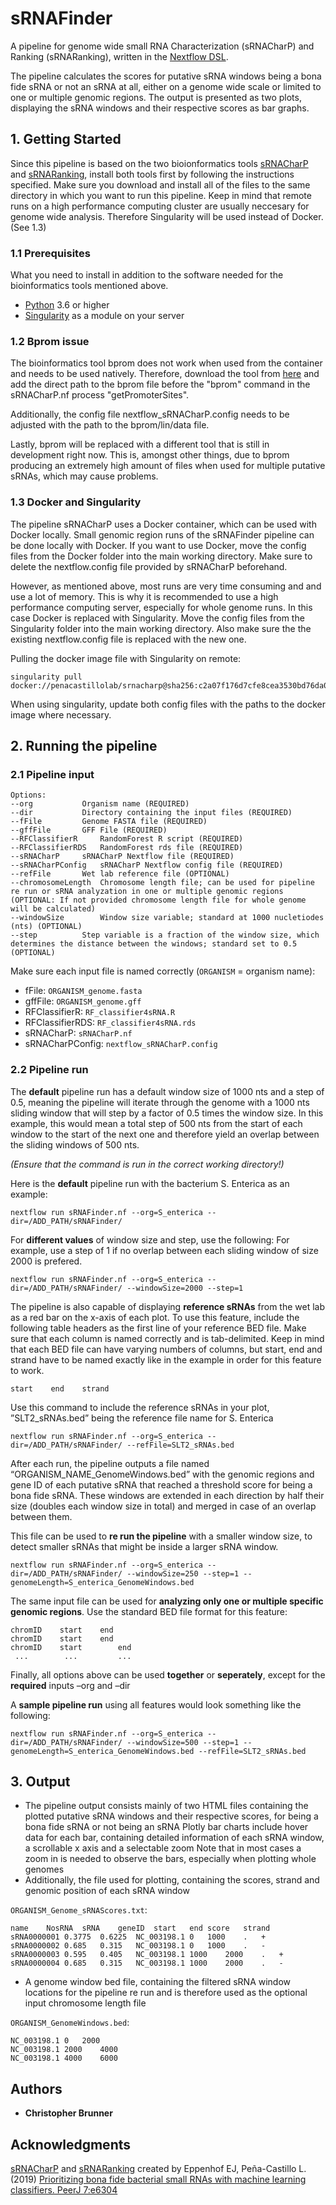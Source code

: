 # sRNAFinder

A pipeline for genome wide small RNA Characterization (sRNACharP) and Ranking (sRNARanking), written in the [Nextflow DSL](http://nextflow.io).

The pipeline calculates the scores for putative sRNA windows being a bona fide sRNA or not an sRNA at all, either on a genome wide scale or limited to one or multiple genomic regions. The output is presented as two plots, displaying the sRNA windows and their respective scores as bar graphs.

## 1. Getting Started

Since this pipeline is based on the two bioionformatics tools [sRNACharP](https://github.com/BioinformaticsLabAtMUN/sRNACharP) and [sRNARanking](https://github.com/BioinformaticsLabAtMUN/sRNARanking), install both tools first by following the instructions specified.
Make sure you download and install all of the files to the same directory in which you want to run this pipeline.
Keep in mind that remote runs on a high performance computing cluster are usually neccesary for genome wide analysis. Therefore Singularity will be used instead of Docker. (See 1.3)

### 1.1 Prerequisites

What you need to install in addition to the software needed for the bioinformatics tools mentioned above.

* [Python](https://www.python.org) 3.6 or higher
* [Singularity](https://sylabs.io/docs/) as a module on your server

### 1.2 Bprom issue

The bioinformatics tool bprom does not work when used from the container and needs to be used natively. Therefore, download the tool from [here](http://www.softberry.com/berry.phtml?topic=fdp.htm&no_menu=on) and add the direct path to the bprom file before the "bprom" command in the sRNACharP.nf process "getPromoterSites".

Additionally, the config file nextflow_sRNACharP.config needs to be adjusted with the path to the bprom/lin/data file.

Lastly, bprom will be replaced with a different tool that is still in development right now. This is, amongst other things, due to bprom producing an extremely high amount of files when used for multiple putative sRNAs, which may cause problems.

### 1.3 Docker and Singularity

The pipeline sRNACharP uses a Docker container, which can be used with Docker locally. Small genomic region runs of the sRNAFinder pipeline can be done locally with Docker. If you want to use Docker, move the config files from the Docker folder into the main working directory.  Make sure to delete the nextflow.config file provided by sRNACharP beforehand.

However, as mentioned above, most runs are very time consuming and and use a lot of memory. This is why it is recommended to use a high performance computing server, especially for whole genome runs. In this case Docker is replaced with Singularity.
Move the config files from the Singularity folder into the main working directory. Also make sure the the existing nextflow.config file is replaced with the new one.

Pulling the docker image file with Singularity on remote:

```
singularity pull docker://penacastillolab/srnacharp@sha256:c2a07f176d7cfe8cea3530bd76da05b30b182cdfe4d4b878f7d90e81f2d6a5f3
```
When using singularity, update both config files with the paths to the docker image where necessary.

## 2. Running the pipeline

### 2.1 Pipeline input
```
Options:
--org			Organism name (REQUIRED)
--dir			Directory containing the input files (REQUIRED)
--fFile			Genome FASTA file (REQUIRED)
--gffFile		GFF File (REQUIRED)
--RFClassifierR		RandomForest R script (REQUIRED)
--RFClassifierRDS	RandomForest rds file (REQUIRED)
--sRNACharP		sRNACharP Nextflow file (REQUIRED)
--sRNACharPConfig	sRNACharP Nextflow config file (REQUIRED)
--refFile		Wet lab reference file (OPTIONAL)
--chromosomeLength	Chromosome length file; can be used for pipeline re run or sRNA analyzation in one or multiple genomic regions (OPTIONAL: If not provided chromosome length file for whole genome will be calculated)
--windowSize		Window size variable; standard at 1000 nucletiodes (nts) (OPTIONAL)
--step			Step variable is a fraction of the window size, which determines the distance between the windows; standard set to 0.5 (OPTIONAL)
```
Make sure each input file is named correctly (```ORGANISM``` = organism name):

* fFile:             ```ORGANISM_genome.fasta```
* gffFile:           ```ORGANISM_genome.gff```
* RFClassifierR:	```RF_classifier4sRNA.R```
* RFClassifierRDS:	```RF_classifier4sRNA.rds```
* sRNACharP:		```sRNACharP.nf```
* sRNACharPConfig:	```nextflow_sRNACharP.config```

### 2.2 Pipeline run

The **default** pipeline run has a default window size of 1000 nts and a step of 0.5, meaning the pipeline will iterate through the genome with a 1000 nts sliding window that will step by a factor of 0.5 times the window size. In this example, this would mean a total step of 500 nts from the start of each window to the start of the next one and therefore yield an overlap between the sliding windows of 500 nts.

*(Ensure that the command is run in the correct working directory!)*

Here is the **default** pipeline run with the bacterium S. Enterica as an example:

```
nextflow run sRNAFinder.nf --org=S_enterica --dir=/ADD_PATH/sRNAFinder/
```
For **different values** of window size and step, use the following:
For example, use a step of 1 if no overlap between each sliding window of size 2000 is prefered.

```
nextflow run sRNAFinder.nf --org=S_enterica --dir=/ADD_PATH/sRNAFinder/ --windowSize=2000 --step=1
```
The pipeline is also capable of displaying **reference sRNAs** from the wet lab as a red bar on the x-axis of each plot.
To use this feature, include the following table headers as the first line of your reference BED file. Make sure that each column is named correctly and is tab-delimited. Keep in mind that each BED file can have varying numbers of columns, but start, end and strand have to be named exactly like in the example in order for this feature to work.

```
start    end    strand
```

Use this command to include the reference sRNAs in your plot, ”SLT2_sRNAs.bed” being the reference file name for S. Enterica

```
nextflow run sRNAFinder.nf --org=S_enterica --dir=/ADD_PATH/sRNAFinder/ --refFile=SLT2_sRNAs.bed
```

After each run, the pipeline outputs a file named “ORGANISM_NAME_GenomeWindows.bed” with the genomic regions and gene ID of each putative sRNA that reached a threshold score for being a bona fide sRNA. These windows are extended in each direction by half their size (doubles each window size in total) and merged in case of an overlap between them.

This file can be used to **re run the pipeline** with a smaller window size, to detect smaller sRNAs that might be inside a larger sRNA window.

```
nextflow run sRNAFinder.nf --org=S_enterica --dir=/ADD_PATH/sRNAFinder/ --windowSize=250 --step=1 --genomeLength=S_enterica_GenomeWindows.bed
```
The same input file can be used for **analyzing only one or multiple specific genomic regions**. Use the standard BED file format for this feature:

```
chromID    start	end
chromID	   start	end
chromID    start    	end
 ...        ...     	...
```
Finally, all options above can be used **together** or **seperately**, except for the **required** inputs –org and –dir

A **sample pipeline run** using all features would look something like the following:
```
nextflow run sRNAFinder.nf --org=S_enterica --dir=/ADD_PATH/sRNAFinder/ --windowSize=500 --step=1 --genomeLength=S_enterica_GenomeWindows.bed --refFile=SLT2_sRNAs.bed
```

## 3. Output

* The pipeline output consists mainly of two HTML files containing the plotted putative sRNA windows and their respective scores, for being a bona fide sRNA or not being an sRNA
Plotly bar charts include hover data for each bar, containing detailed information of each sRNA window, a scrollable x axis and a selectable zoom
Note that in most cases a zoom in is needed to observe the bars, especially when plotting whole genomes
* Additionally, the file used for plotting, containing the scores, strand and genomic position of each sRNA window 

```ORGANISM_Genome_sRNAScores.txt```:
```
name	NosRNA	sRNA	geneID	start	end	score	strand
sRNA0000001	0.3775	0.6225	NC_003198.1	0	1000	.	+
sRNA0000002	0.685	0.315	NC_003198.1	0	1000	.	-
sRNA0000003	0.595	0.405	NC_003198.1	1000	2000	.	+
sRNA0000004	0.685	0.315	NC_003198.1	1000	2000	.	-
```
* A genome window bed file, containing the filtered sRNA window locations for the pipeline re run and is therefore used as the optional input chromosome length file

```ORGANISM_GenomeWindows.bed```:

```
NC_003198.1	0	2000
NC_003198.1	2000	4000
NC_003198.1	4000	6000
```

## Authors

* **Christopher Brunner**

## Acknowledgments

[sRNACharP](https://github.com/BioinformaticsLabAtMUN/sRNACharP) and [sRNARanking](https://github.com/BioinformaticsLabAtMUN/sRNARanking) created by Eppenhof EJ, Peña-Castillo L.
(2019) [Prioritizing bona fide bacterial small RNAs with machine learning classifiers. PeerJ 7:e6304](https://peerj.com/articles/6304/)
